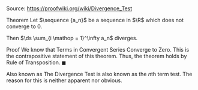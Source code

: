 # 

Source: https://proofwiki.org/wiki/Divergence_Test

Theorem
Let $\sequence {a_n}$ be a sequence in $\R$ which does not converge to $0$.

Then $\ds \sum_{i \mathop = 1}^\infty a_n$ diverges.


Proof
We know that Terms in Convergent Series Converge to Zero.
This is the contrapositive statement of this theorem.
Thus, the theorem holds by Rule of Transposition.
$\blacksquare$


Also known as
The Divergence Test is also known as the $n$th term test.
The reason for this is neither apparent nor obvious.





